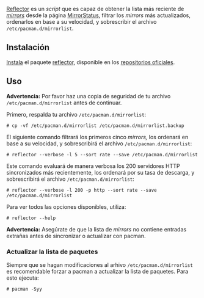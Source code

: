 [Reflector](http://xyne.archlinux.ca/projects/reflector/) es un *script* que es capaz de obtener la lista más reciente de *[mirrors](/index.php/Mirrors_(Espa%C3%B1ol) "Mirrors (Español)")* desde la página [MirrorStatus](https://www.archlinux.org/mirrors/status/), filtrar los *mirrors* más actualizados, ordenarlos en base a su velocidad, y sobrescribir el archivo `/etc/pacman.d/mirrorlist`.

## Instalación

[Instala](/index.php/Help:Reading_(Espa%C3%B1ol)#Instalaci.C3.B3n_de_paquetes "Help:Reading (Español)") el paquete [reflector](https://www.archlinux.org/packages/?name=reflector), disponible en los [repositorios oficiales](/index.php/Official_repositories_(Espa%C3%B1ol) "Official repositories (Español)").

## Uso

**Advertencia:** Por favor haz una copia de seguridad de tu archivo `/etc/pacman.d/mirrorlist` antes de continuar.

Primero, respalda tu archivo `/etc/pacman.d/mirrorlist`:

```
# cp -vf /etc/pacman.d/mirrorlist /etc/pacman.d/mirrorlist.backup

```

El siguiente comando filtrará los primeros cinco *mirrors,* los ordenará en base a su velocidad, y sobrescribirá el archivo `/etc/pacman.d/mirrorlist`:

```
# reflector --verbose -l 5 --sort rate --save /etc/pacman.d/mirrorlist

```

Este comando evaluará de manera verbosa los 200 servidores HTTP sincronizados más recientemente, los ordenará por su tasa de descarga, y sobrescribirá el archivo `/etc/pacman.d/mirrorlist`:

```
# reflector --verbose -l 200 -p http --sort rate --save /etc/pacman.d/mirrorlist

```

Para ver todos las opciones disponibles, utiliza:

```
# reflector --help

```

**Advertencia:** Asegúrate de que la lista de *mirrors* no contiene entradas extrañas antes de sincronizar o actualizar con pacman.

### Actualizar la lista de paquetes

Siempre que se hagan modificaciones al arhivo `/etc/pacman.d/mirrorlist` es recomendable forzar a pacman a actualizar la lista de paquetes. Para esto ejecuta:

```
# pacman -Syy

```